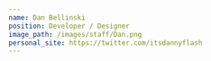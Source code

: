 ```yaml
---
name: Dan Bellinski
position: Developer / Designer
image_path: /images/staff/Dan.png
personal_site: https://twitter.com/itsdannyflash
---
```

